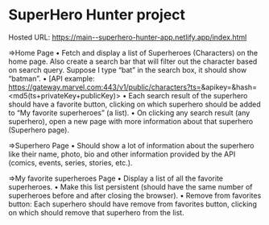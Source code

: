 # SuperHero Hunter project

Hosted URL: https://main--superhero-hunter-app.netlify.app/index.html

=>Home Page
•	Fetch and display a list of Superheroes (Characters) on the home page. Also create a search bar that will filter out the character based on search query. Suppose I type “bat” in the search box, it should show “batman”.
•	[API example: 
https://gateway.marvel.com:443/v1/public/characters?ts=<timestamp>&apikey=<public-key>&hash=<md5(ts+privateKey+publicKey)>
•	Each search result of the superhero should have a favorite button, clicking on which superhero should be added to “My favorite superheroes” (a list).
•	On clicking any search result (any superhero), open a new page with more information about that superhero (Superhero page).

=>Superhero Page
•	Should show a lot of information about the superhero like their name, photo, bio and other information provided by the API (comics, events, series, stories, etc.).

=>My favorite superheroes Page
•	Display a list of all the favorite superheroes.
•	Make this list persistent (should have the same number of superheroes before and after closing the browser).
•	Remove from favorites button: Each superhero should have remove from favorites button, clicking on which should remove that superhero from the list.

